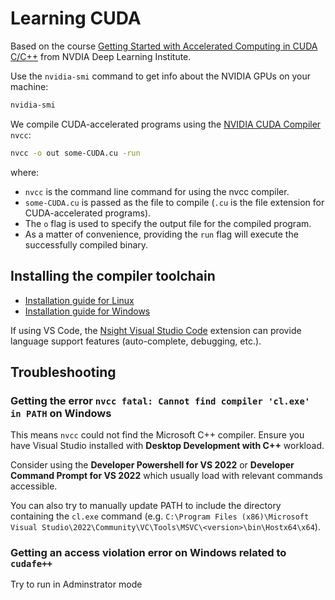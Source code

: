 # Learning CUDA

Based on the course [Getting Started with Accelerated Computing in CUDA C/C++](https://learn.nvidia.com/courses/course-detail?course_id=course-v1:DLI+S-AC-04+V1) from NVDIA Deep Learning Institute.

Use the `nvidia-smi` command to get info about the NVIDIA GPUs on your machine:

```sh
nvidia-smi
```

We compile CUDA-accelerated programs using the [NVIDIA CUDA Compiler](https://docs.nvidia.com/cuda/cuda-compiler-driver-nvcc/index.html) `nvcc`:

```sh
nvcc -o out some-CUDA.cu -run
```

where:

- `nvcc` is the command line command for using the nvcc compiler.
- `some-CUDA.cu` is passed as the file to compile (`.cu` is the file extension for CUDA-accelerated programs).
- The `o` flag is used to specify the output file for the compiled program.
- As a matter of convenience, providing the `run` flag will execute the successfully compiled binary.

## Installing the compiler toolchain

- [Installation guide for Linux](https://docs.nvidia.com/cuda/cuda-installation-guide-linux/index.html)
- [Installation guide for Windows](https://docs.nvidia.com/cuda/cuda-installation-guide-microsoft-windows/index.html)

If using VS Code, the [Nsight Visual Studio Code](https://marketplace.visualstudio.com/items?itemName=NVIDIA.nsight-vscode-edition) extension can provide language support features (auto-complete, debugging, etc.).

## Troubleshooting

### Getting the error `nvcc fatal: Cannot find compiler 'cl.exe' in PATH` on Windows

This means `nvcc` could not find the Microsoft C++ compiler. Ensure you have Visual Studio installed with **Desktop Development with C++** workload.

Consider using the **Developer Powershell for VS 2022** or **Developer Command Prompt for VS 2022** which usually load with relevant commands accessible.

You can also try to manually update PATH to include the directory containing the `cl.exe` command (e.g. `C:\Program Files (x86)\Microsoft Visual Studio\2022\Community\VC\Tools\MSVC\<version>\bin\Hostx64\x64`).

### Getting an access violation error on Windows related to `cudafe++`

Try to run in Adminstrator mode
